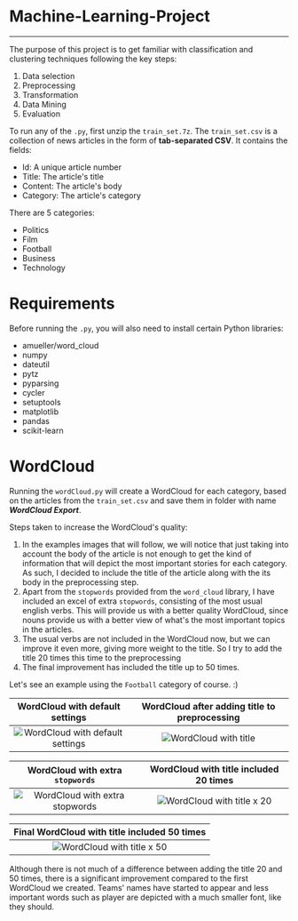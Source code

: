 # Machine-Learning-Project
- - -
The purpose of this project is to get familiar with classification and clustering techniques following the key steps:
  1. Data selection
  2. Preprocessing
  3. Transformation
  4. Data Mining
  5. Evaluation

To run any of the `.py`, first unzip the `train_set.7z`. The `train_set.csv` is a collection of news articles in the form of 
**tab-separated CSV**. It contains the fields:
* Id: A unique article number
* Title: The article's title
* Content: The article's body
* Category: The article's category

There are 5 categories:
* Politics
* Film
* Football
* Business
* Technology

# Requirements

Before running the `.py`, you will also need to install certain Python libraries:
* amueller/word_cloud
* numpy
* dateutil
* pytz
* pyparsing
* cycler
* setuptools
* matplotlib
* pandas
* scikit-learn

# WordCloud

Running the `wordCloud.py` will create a WordCloud for each category, based on the articles from the `train_set.csv` and save them in folder with name ***WordCloud Export***.

Steps taken to increase the WordCloud's quality:
  1. In the examples images that will follow, we will notice that just taking into account the body of the article is not enough to get the kind of information that will depict the most important stories for each category. As such, I decided to include the title of the article along with the its body in the preprocessing step. 
  1. Apart from the `stopwords` provided from the `word_cloud` library, I have included an excel of extra `stopwords`, consisting of the most usual english verbs. This will provide us with a better quality WordCloud, since nouns provide us with a better view of what's the most important topics in the articles.
  3. The usual verbs are not included in the WordCloud now, but we can improve it even more, giving more weight to the title. So I try to add the title 20 times this time to the preprocessing
  4. The final improvement has included the title up to 50 times.
  
Let's see an example using the `Football` category of course. :) 
  
WordCloud with default settings |  WordCloud after adding title to preprocessing
:-------------------------:|:-------------------------:
![WordCloud with default settings](https://1ktmhg.by3302.livefilestore.com/y3m341KMmKM9_HwDouyi4pmbzxeBBGK9q9i7fkHksGpxssWof9dkmRDuBsw4omqPsCfPrU_UKHL_MX22ZAWHiwIU5OrhlQbaM4-YmTzbOReS39Y75hsuJZK5GtXTdl6g_1WaZ0JiycjAzbXyfr4rv3nk3K07bOQ2Y91ggNvBTFzTsU?width=418&height=209&cropmode=none)  | ![WordCloud with title](https://1ks35a.by3302.livefilestore.com/y3mNkT2wwuill2LkJxz5qS3gYJ4fy73SRgfsnBSxORxIzJqrMHjG6lci73RnJxacWDugOoVJtTJsR8eMjwx8Fg61rn1ASxNunZl_9ZpfELutlPkyNmFVz6bf4Vc_Mq6C3NW8lbj0ZqhPs_6zvqlbR2YdU46tR0CDr_AZEzD5U7H3Zs?width=418&height=209&cropmode=none)

WordCloud with extra `stopwords` |  WordCloud with title included 20 times
:-------------------------:|:-------------------------:
![WordCloud with extra stopwords](https://1kucbw.by3302.livefilestore.com/y3m-pJoov0HJI6F6f9j16o7pKm12GUYpGcRQxQmYgbjZdvX9YnIMNd7oKz6iIdkkgWKf2dxsevTV03g4JPAklPTy-EM-f9JI6T-Pq9a6u3g2vZrUoF13Ag0XKHOXRTwcaE1HBH1ClEKLZpbyHPDdNUvUAC3FvzfypXn_XjnminovqM?width=418&height=209&cropmode=none)  | ![WordCloud with title x 20](https://1kttzq.by3302.livefilestore.com/y3meKejzTeMm8vyut0VRmfBeWtXXIbquoy4nncZxHylPqlF45_IkhcMeYcMjtBe7hsI3roJon5MFzfTPUkS7MepkbbQoDqb9iCbkJvUQMzLwp-Y4b3T6ku52m7q58r5Zgx7xyHjyPipYPg-5CjA7QJdoY06Bi5Nvb6nMw8lNLb0Jmc?width=418&height=209&cropmode=none)

Final WordCloud with title included 50 times |
:-------------------------:|
![WordCloud with title x 50](https://1kvswa.by3302.livefilestore.com/y3mGM3uILa8Dh0l2xUgyO9cVATDXn4R7apMF6VwkRYyYgX2sa4bBERUCszNM7o8ebw196JkYHbsposE0ZRVMemqVP3HjhmOk2lXTEabENKRNTLrgKwVChdE04xm-iOc6Iqyk_G3So-x0XIHbNJDVnICX3anoxhjuNvnVFcMvcupLy8?width=418&height=209&cropmode=none) |

Although there is not much of a difference between adding the title 20 and 50 times, there is a significant improvement compared to the first WordCloud we created. Teams' names have started to appear and less important words such as player are depicted with a much smaller font, like they should.


 
